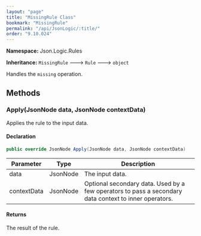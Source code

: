 ```yaml
---
layout: "page"
title: "MissingRule Class"
bookmark: "MissingRule"
permalink: "/api/JsonLogic/:title/"
order: "9.10.024"
---
```

**Namespace:** Json.Logic.Rules

**Inheritance:**
`MissingRule`
 🡒 
`Rule`
 🡒 
`object`

Handles the `missing` operation.

## Methods

### Apply(JsonNode data, JsonNode contextData)

Applies the rule to the input data.

#### Declaration

```c#
public override JsonNode Apply(JsonNode data, JsonNode contextData)
```

| Parameter | Type | Description |
|---|---|---|
| data | JsonNode | The input data. |
| contextData | JsonNode | Optional secondary data.  Used by a few operators to pass a secondary<br>    data context to inner operators. |


#### Returns

The result of the rule.

